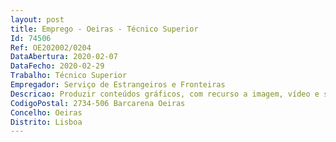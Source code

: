 ```yaml
--- 
layout: post
title: Emprego - Oeiras - Técnico Superior
Id: 74506
Ref: OE202002/0204
DataAbertura: 2020-02-07
DataFecho: 2020-02-29
Trabalho: Técnico Superior
Empregador: Serviço de Estrangeiros e Fronteiras
Descricao: Produzir conteúdos gráficos, com recurso a imagem, vídeo e som, para os diferentes canais de comunicação e redes sociais do SEF Recolher vídeo, som e imagem no âmbito das atividades institucionais do SEF Produzir conteúdos gráficos, com recurso a imagem, vídeo e som, decorrentes da atividade operacional do SEF Editar vídeos Produzir brochura, cartazes, flyers, convites, infografias, merchandising e outros materiais promocionais Outras tarefas que o SEF entenda indispensáveis para a sua política de comunicação institucional.
CodigoPostal: 2734-506 Barcarena Oeiras
Concelho: Oeiras
Distrito: Lisboa
--- 
```

